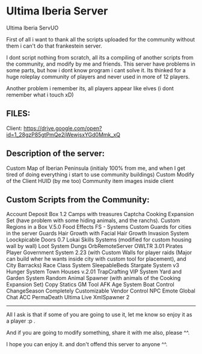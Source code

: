 # Ultima Iberia Server
 Ultima Iberia ServUO

First of all i want to thank all the scripts uploaded for the community without
them i can't do that frankestein server.

I dont script nothing from scratch, all its a compiling of another scripts from the community, and modify by me and friends.
This server have problems in some parts, but how i dont know program i cant solve it. Its thinked for a huge roleplay community of players and never used in more of 12 players.

Another problem i remember its, all players appear like elves (i dont remember what i touch xD)


FILES:
---------------------------------------
Client: https://drive.google.com/open?id=1_28gzP85gtPmQe2jWewjsxYGd0Mmk_xQ



Description of the server:
---------------------------------------
Custom Map of  Iberian Peninsula (initialy 100% from me, and when I get tired of doing everything i start to use community buildings)
Custom Modify of the Client HUID (by me too)
Community item images inside client




Custom Scripts from the Community:
---------------------------------------

Account Deposit Box 1.2
Camps with treasures
Captcha
Cooking Expansion Set (have problem with some hiding animals, and the ranchs).
Custom Regions in a Box V.5.0
Food Effects
FS - Systems
Custom Guards for cities in the server
Guards
Hair Growth with Facial Hair Growth
Invasion System
Loockpicable Doors 0.7
Lokai Skills Systems (modified for custom housing wall by wall)
Loot System
Dungs
OrbRemoteServer
OWLTR 3.01
Pirates
Player Government System 2.23 (with Custom Walls for player raids (Major can build wher he wants inside city with custom tool for placement), and City Barracks)
Race Class System
SleepableBeds
Stargate System v3
Hunger System
Town Houses v.2.01
TrapCrafting
VIP System
Yard and Garden System
Random Animal Spawner (with animals of the Cooking Expansion Set)
Copy Statics
GM Tool
AFK
Age System
Boat Control
ChangeSeason
Completely Customizable Vendor
Control NPC
Emote
Global Chat
ACC
PermaDeath
Ultima Live
XmlSpawner 2


---------------------------------------

All I ask is that if some of you are going to use it,  let me know so enjoy it as a player :p .

And if you are going to modify something, share it with me also, please ^^.



I hope you can enjoy it. and  don't offend this server to anyone ^^.
